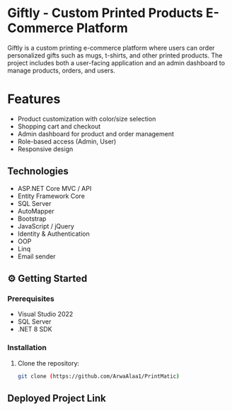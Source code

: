 # Giftly - Custom Printed Products E-Commerce Platform
Giftly is a custom printing e-commerce platform where users can order personalized gifts such as mugs, t-shirts,
and other printed products. The project includes both a user-facing application and an admin dashboard to manage products, orders, and users.

# Features
- Product customization with color/size selection
- Shopping cart and checkout
- Admin dashboard for product and order management
- Role-based access (Admin, User)
- Responsive design

## Technologies
- ASP.NET Core MVC / API
- Entity Framework Core
- SQL Server
- AutoMapper
- Bootstrap
- JavaScript / jQuery
- Identity & Authentication
- OOP
- Linq
- Email sender

## ⚙️ Getting Started

### Prerequisites
- Visual Studio 2022
- SQL Server
- .NET 8 SDK

### Installation
1. Clone the repository:
   ```bash
   git clone (https://github.com/ArwaAlaa1/PrintMatic)

## Deployed Project Link

